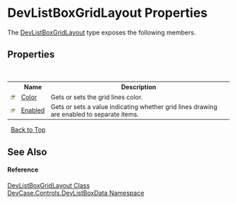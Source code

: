 # DevListBoxGridLayout Properties
 

The <a href="T_DevCase_Controls_DevListBoxData_DevListBoxGridLayout">DevListBoxGridLayout</a> type exposes the following members.


## Properties
&nbsp;<table><tr><th></th><th>Name</th><th>Description</th></tr><tr><td>![Public property](media/pubproperty.gif "Public property")</td><td><a href="P_DevCase_Controls_DevListBoxData_DevListBoxGridLayout_Color">Color</a></td><td>
Gets or sets the grid lines color.</td></tr><tr><td>![Public property](media/pubproperty.gif "Public property")</td><td><a href="P_DevCase_Controls_DevListBoxData_DevListBoxGridLayout_Enabled">Enabled</a></td><td>
Gets or sets a value indicating whether grid lines drawing are enabled to separate items.</td></tr></table>&nbsp;
<a href="#devlistboxgridlayout-properties">Back to Top</a>

## See Also


#### Reference
<a href="T_DevCase_Controls_DevListBoxData_DevListBoxGridLayout">DevListBoxGridLayout Class</a><br /><a href="N_DevCase_Controls_DevListBoxData">DevCase.Controls.DevListBoxData Namespace</a><br />